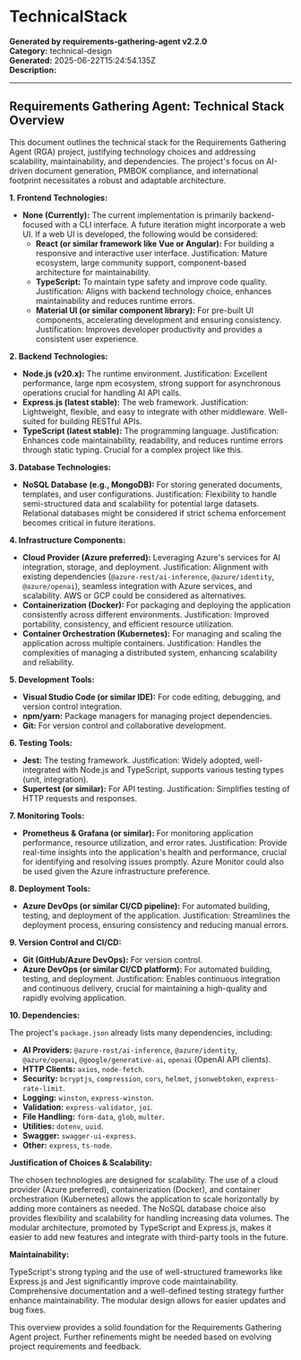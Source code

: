 # TechnicalStack

**Generated by requirements-gathering-agent v2.2.0**  
**Category:** technical-design  
**Generated:** 2025-06-22T15:24:54.135Z  
**Description:** 

---

## Requirements Gathering Agent: Technical Stack Overview

This document outlines the technical stack for the Requirements Gathering Agent (RGA) project, justifying technology choices and addressing scalability, maintainability, and dependencies.  The project's focus on AI-driven document generation, PMBOK compliance, and international footprint necessitates a robust and adaptable architecture.

**1. Frontend Technologies:**

* **None (Currently):** The current implementation is primarily backend-focused with a CLI interface.  A future iteration might incorporate a web UI.  If a web UI is developed, the following would be considered:
    * **React (or similar framework like Vue or Angular):** For building a responsive and interactive user interface.  Justification: Mature ecosystem, large community support, component-based architecture for maintainability.
    * **TypeScript:** To maintain type safety and improve code quality. Justification: Aligns with backend technology choice, enhances maintainability and reduces runtime errors.
    * **Material UI (or similar component library):** For pre-built UI components, accelerating development and ensuring consistency. Justification: Improves developer productivity and provides a consistent user experience.

**2. Backend Technologies:**

* **Node.js (v20.x):**  The runtime environment. Justification: Excellent performance, large npm ecosystem, strong support for asynchronous operations crucial for handling AI API calls.
* **Express.js (latest stable):** The web framework. Justification: Lightweight, flexible, and easy to integrate with other middleware.  Well-suited for building RESTful APIs.
* **TypeScript (latest stable):** The programming language. Justification: Enhances code maintainability, readability, and reduces runtime errors through static typing.  Crucial for a complex project like this.

**3. Database Technologies:**

* **NoSQL Database (e.g., MongoDB):**  For storing generated documents, templates, and user configurations. Justification:  Flexibility to handle semi-structured data and scalability for potential large datasets.  Relational databases might be considered if strict schema enforcement becomes critical in future iterations.

**4. Infrastructure Components:**

* **Cloud Provider (Azure preferred):**  Leveraging Azure's services for AI integration, storage, and deployment. Justification:  Alignment with existing dependencies (`@azure-rest/ai-inference`, `@azure/identity`, `@azure/openai`), seamless integration with Azure services, and scalability.  AWS or GCP could be considered as alternatives.
* **Containerization (Docker):**  For packaging and deploying the application consistently across different environments. Justification: Improved portability, consistency, and efficient resource utilization.
* **Container Orchestration (Kubernetes):**  For managing and scaling the application across multiple containers. Justification:  Handles the complexities of managing a distributed system, enhancing scalability and reliability.

**5. Development Tools:**

* **Visual Studio Code (or similar IDE):**  For code editing, debugging, and version control integration.
* **npm/yarn:** Package managers for managing project dependencies.
* **Git:**  For version control and collaborative development.


**6. Testing Tools:**

* **Jest:**  The testing framework. Justification: Widely adopted, well-integrated with Node.js and TypeScript, supports various testing types (unit, integration).
* **Supertest (or similar):** For API testing. Justification:  Simplifies testing of HTTP requests and responses.


**7. Monitoring Tools:**

* **Prometheus & Grafana (or similar):**  For monitoring application performance, resource utilization, and error rates. Justification: Provide real-time insights into the application's health and performance, crucial for identifying and resolving issues promptly.  Azure Monitor could also be used given the Azure infrastructure preference.


**8. Deployment Tools:**

* **Azure DevOps (or similar CI/CD pipeline):**  For automated building, testing, and deployment of the application. Justification:  Streamlines the deployment process, ensuring consistency and reducing manual errors.


**9. Version Control and CI/CD:**

* **Git (GitHub/Azure DevOps):**  For version control.
* **Azure DevOps (or similar CI/CD platform):**  For automated building, testing, and deployment.  Justification:  Enables continuous integration and continuous delivery, crucial for maintaining a high-quality and rapidly evolving application.


**10. Dependencies:**

The project's `package.json` already lists many dependencies, including:

* **AI Providers:**  `@azure-rest/ai-inference`, `@azure/identity`, `@azure/openai`, `@google/generative-ai`, `openai` (OpenAI API clients).
* **HTTP Clients:** `axios`, `node-fetch`.
* **Security:** `bcryptjs`, `compression`, `cors`, `helmet`, `jsonwebtoken`, `express-rate-limit`.
* **Logging:** `winston`, `express-winston`.
* **Validation:** `express-validator`, `joi`.
* **File Handling:** `form-data`, `glob`, `multer`.
* **Utilities:** `dotenv`, `uuid`.
* **Swagger:** `swagger-ui-express`.
* **Other:** `express`, `ts-node`.


**Justification of Choices & Scalability:**

The chosen technologies are designed for scalability. The use of a cloud provider (Azure preferred), containerization (Docker), and container orchestration (Kubernetes) allows the application to scale horizontally by adding more containers as needed.  The NoSQL database choice also provides flexibility and scalability for handling increasing data volumes. The modular architecture, promoted by TypeScript and Express.js, makes it easier to add new features and integrate with third-party tools in the future.

**Maintainability:**

TypeScript's strong typing and the use of well-structured frameworks like Express.js and Jest significantly improve code maintainability.  Comprehensive documentation and a well-defined testing strategy further enhance maintainability.  The modular design allows for easier updates and bug fixes.

This overview provides a solid foundation for the Requirements Gathering Agent project.  Further refinements might be needed based on evolving project requirements and feedback.
